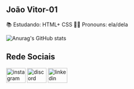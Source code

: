 ## João Vitor-01

📚 Estudando: HTML+ CSS
🥷🏿 Pronouns: ela/dela




![Anurag's GitHub stats](https://github-readme-stats.vercel.app/api?username=vitordev-01&show_icons=true&theme=radical)


## Rede Sociais 
<div align="left">
  <img src="https://raw.githubusercontent.com/maurodesouza/profile-readme-generator/master/src/assets/icons/social/instagram/default.svg" width="52" height="40" alt="instagram logo"  />
  <img src="https://raw.githubusercontent.com/maurodesouza/profile-readme-generator/master/src/assets/icons/social/discord/default.svg" width="52" height="40" alt="discord logo"  />
  <img src="https://raw.githubusercontent.com/maurodesouza/profile-readme-generator/master/src/assets/icons/social/linkedin/default.svg" width="52" height="40" alt="linkedin logo"  />
</div>
